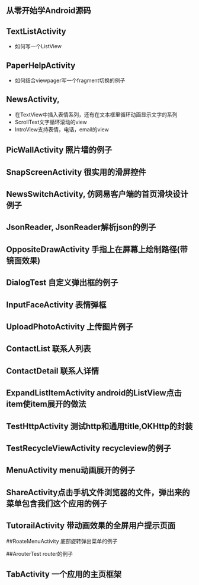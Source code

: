 ##  从零开始学Android源码

## TextListActivity
- 如何写一个ListView

## PaperHelpActivity
- 如何结合viewpager写一个fragment切换的例子


## NewsActivity,
- 在TextView中插入表情系列，还有在文本框里循环动画显示文字的系列
- ScrollText文字循环滚动的view
- IntroView支持表情，电话，email的view

## PicWallActivity 照片墙的例子

## SnapScreenActivity 很实用的滑屏控件

## NewsSwitchActivity, 仿网易客户端的首页滑块设计例子

## JsonReader, JsonReader解析json的例子

## OppositeDrawActivity 手指上在屏幕上绘制路径(带镜面效果)

## DialogTest 自定义弹出框的例子

## InputFaceActivity 表情弹框

## UploadPhotoActivity 上传图片例子

## ContactList 联系人列表

## ContactDetail 联系人详情

## ExpandListItemActivity android的ListView点击item使item展开的做法

## TestHttpActivity 测试http和通用title,OKHttp的封装

## TestRecycleViewActivity  recycleview的例子

## MenuActivity  menu动画展开的例子

## ShareActivity点击手机文件浏览器的文件，弹出来的菜单包含我们这个应用的例子

## TutorailActivity 带动画效果的全屏用户提示页面

##RoateMenuActivity  底部旋转弹出菜单的例子

##ArouterTest router的例子

## TabActivity  一个应用的主页框架